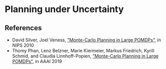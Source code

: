 # Planning under Uncertainty

## References
- David Silver, Joel Veness, ["Monte-Carlo Planning in Large POMDPs"](https://papers.nips.cc/paper/4031-monte-carlo-planning-in-large-pomdps.pdf), in NIPS 2010
- Thomy Phan, Lenz Belzner, Marie Kiermeier, Markus Friedrich, Kyrill Schmid, and Claudia Linnhoff-Popien, ["Monte-Carlo Planning in Large POMDPs"](https://papers.nips.cc/paper/4031-monte-carlo-planning-in-large-pomdps.pdf), in AAAI 2019